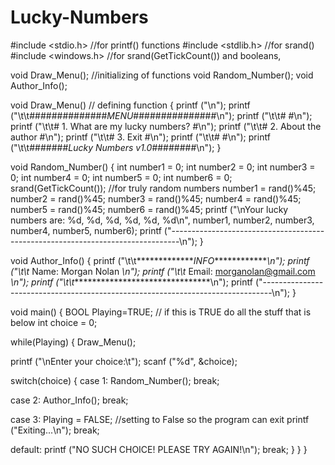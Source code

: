# Lucky-Numbers
#include <stdio.h> //for printf() functions
#include <stdlib.h> //for srand()
#include <windows.h> //for srand(GetTickCount()) and booleans,

void Draw_Menu();   //initializing of functions
void Random_Number();
void Author_Info();


void Draw_Menu() // defining function
{
printf ("\n");
printf ("\t\t##############_MENU_###############\n");
printf ("\t\t#                                 #\n");
printf ("\t\t# 1. What are my lucky numbers?   #\n");
printf ("\t\t# 2. About the author             #\n");
printf ("\t\t# 3. Exit                         #\n");
printf ("\t\t#                                 #\n");
printf ("\t\t#######_Lucky Numbers v1.0_########\n");
}

void Random_Number()
{
int number1 = 0;
int number2 = 0;
int number3 = 0;
int number4 = 0;
int number5 = 0;
int number6 = 0;
srand(GetTickCount());  //for truly random numbers
number1 = rand()%45;
number2 = rand()%45;
number3 = rand()%45;
number4 = rand()%45;
number5 = rand()%45;
number6 = rand()%45;
printf ("\nYour lucky numbers are: %d, %d, %d, %d, %d, %d\n", number1, number2, number3, number4, number5, number6);
printf ("--------------------------------------------------------------------------------\n");
}

void Author_Info()
{
printf ("\t\t*************_INFO_*************\n");
printf ("\t\t* Name: Morgan Nolan        *\n");
printf ("\t\t* Email: morganolan@gmail.com  *\n");
printf ("\t\t********************************\n");
printf ("--------------------------------------------------------------------------------\n");
}

void main()
{
BOOL Playing=TRUE; // if this is TRUE do all the stuff that is below
int choice = 0;


while(Playing)
{
Draw_Menu();

printf ("\nEnter your choice:\t");
scanf ("%d", &choice);

switch(choice)
{
case 1:
Random_Number();
break;

case 2:
Author_Info();
break;

case 3:
Playing = FALSE;  //setting to False so the program can exit
printf ("Exiting...\n");
break;

default:
printf ("NO SUCH CHOICE! PLEASE TRY AGAIN!\n");
break;
}
}
}
